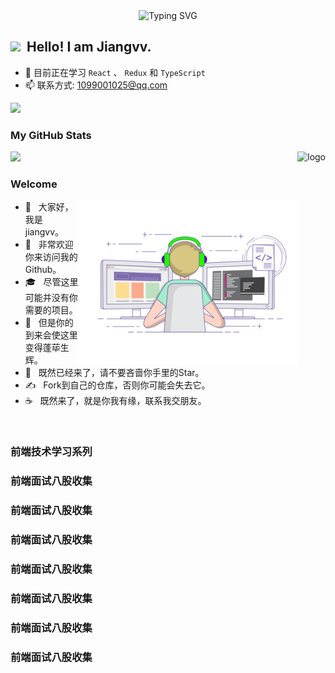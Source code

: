 <!--
**jiangwayway/jiangwayway** is a ✨ _special_ ✨ repository because its `README.md` (this file) appears on your GitHub profile.

Here are some ideas to get you started:

- 🔭 I’m currently working on ...
- 🌱 I’m currently learning ...
- 👯 I’m looking to collaborate on ...
- 🤔 I’m looking for help with ...
- 💬 Ask me about ...
- 📫 How to reach me: ...
- 😄 Pronouns: ...
- ⚡ Fun fact: ...
-->



<div align="center">
    <img src="https://readme-typing-svg.demolab.com?font=Fira+Code&pause=1000&color=024EF7&width=435&lines=热爱可抵岁月漫长！;让正确的事情持续发生！&center=true&size=27" alt="Typing SVG" />
</div>

<h2> <img src="https://emojis.slackmojis.com/emojis/images/1531849430/4246/blob-sunglasses.gif?1531849430" width="30"/>  &nbsp;Hello! I am Jiangvv.</h2>

- 🌱 目前正在学习 `React` 、 `Redux` 和 `TypeScript`
- 📫 联系方式: 1099001025@qq.com
<img src="https://profile-counter.glitch.me/jiangwayway/count.svg" height="180" />
<h3>My GitHub Stats</h3>
<div  align="left">
    <img src="https://stats.justsong.cn/api/github?username=jiangwayway" height="180" />
    <img src="https://github-readme-stats.vercel.app/api?username=jiangwayway&show_icons=true&theme=transparent" alt="logo" height="180" align="right"/> 
</div>

<h3>Welcome</h3>

<img align="right" alt="GIF" src="https://raw.githubusercontent.com/devSouvik/devSouvik/master/gif3.gif" width="350"/>

- 🔭 &nbsp; 大家好，我是jiangvv。
- 🤔 &nbsp; 非常欢迎你来访问我的Github。
- 🎓 &nbsp; 尽管这里可能并没有你需要的项目。
- 💼 &nbsp; 但是你的到来会使这里变得蓬荜生辉。
- 🌱 &nbsp; 既然已经来了，请不要吝啬你手里的Star。
- ✍️ &nbsp; Fork到自己的仓库，否则你可能会失去它。
- ☕ &nbsp; 既然来了，就是你我有缘，联系我交朋友。

</br>
<h3>前端技术学习系列</h3>


<h3>前端面试八股收集</h3>
<h3>前端面试八股收集</h3>
<h3>前端面试八股收集</h3>
<h3>前端面试八股收集</h3>
<h3>前端面试八股收集</h3><h3>前端面试八股收集</h3>
<h3>前端面试八股收集</h3>
